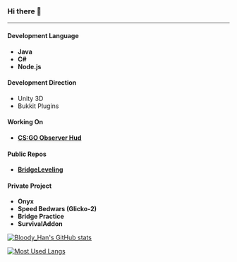 ### Hi there 👋
___
#### Development Language
* **Java**
* **C#**
* **Node.js**

#### Development Direction
* Unity 3D
* Bukkit Plugins

#### Working On
* **[CS:GO Observer Hud](https://github.com/China-Han-1209/csgo-observer-hud/)**

#### Public Repos
* **[BridgeLeveling](https://github.com/China-Han-1209/BridgeLeveling/)**

#### Private Project
* **Onyx**
* **Speed Bedwars (Glicko-2)**
* **Bridge Practice**
* **SurvivalAddon**

[![Bloody_Han's GitHub stats](https://github-readme-stats.vercel.app/api?username=China-Han-1209)](https://github.com/anuraghazra/github-readme-stats)

[![Most Used Langs](https://github-readme-stats.vercel.app/api/top-langs/?username=China-Han-1209)](https://github.com/anuraghazra/github-readme-stats)
